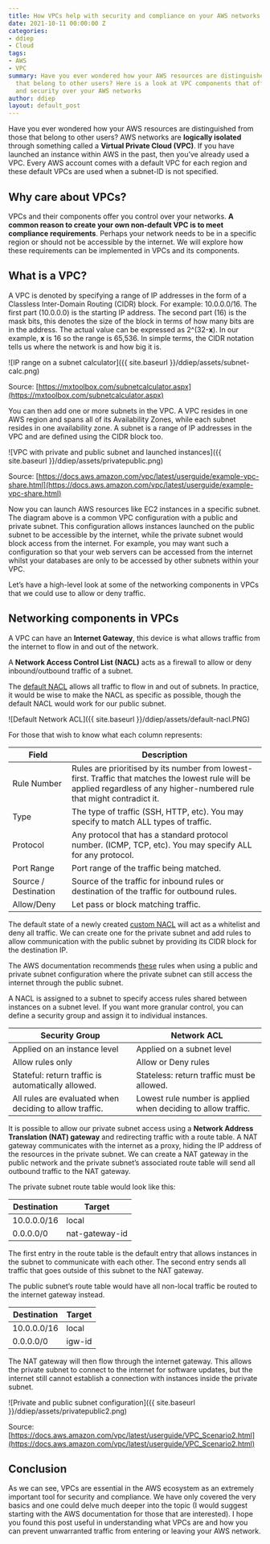 ```yaml
---
title: How VPCs help with security and compliance on your AWS networks
date: 2021-10-11 00:00:00 Z
categories:
- ddiep
- Cloud
tags:
- AWS
- VPC
summary: Have you ever wondered how your AWS resources are distinguished from those
  that belong to other users? Here is a look at VPC components that offer control
  and security over your AWS networks
author: ddiep
layout: default_post
---
```


Have you ever wondered how your AWS resources are distinguished from those that belong to other users? AWS networks are **logically isolated** through something called a **Virtual Private Cloud (VPC)**. If you have launched an instance within AWS in the past, then you’ve already used a VPC. Every AWS account comes with a default VPC for each region and these default VPCs are used when a subnet-ID is not specified.

## Why care about VPCs?

VPCs and their components offer you control over your networks. **A common reason to create your own non-default VPC is to meet compliance requirements**. Perhaps your network needs to be in a specific region or should not be accessible by the internet. We will explore how these requirements can be implemented in VPCs and its components.

## What is a VPC?

A VPC is denoted by specifying a range of IP addresses in the form of a Classless Inter-Domain Routing (CIDR) block. For example: 10.0.0.0/16.
The first part (10.0.0.0) is the starting IP address. The second part (16) is the mask bits, this denotes the size of the block in terms of how many bits are in the address. The actual value can be expressed as 2^(32-**x**). In our example, **x** is 16 so the range is 65,536.
In simple terms, the CIDR notation tells us where the network is and how big it is.

!\[IP range on a subnet calculator\]({{ site.baseurl }}/ddiep/assets/subnet-calc.png)

Source: [https://mxtoolbox.com/subnetcalculator.aspx](https://mxtoolbox.com/subnetcalculator.aspx)

You can then add one or more subnets in the VPC. A VPC resides in one AWS region and spans all of its Availability Zones, while each subnet resides in one availability zone. A subnet is a range of IP addresses in the VPC and are defined using the CIDR block too.

!\[VPC with private and public subnet and launched instances\]({{ site.baseurl }}/ddiep/assets/privatepublic.png)

Source: [https://docs.aws.amazon.com/vpc/latest/userguide/example-vpc-share.html](https://docs.aws.amazon.com/vpc/latest/userguide/example-vpc-share.html)

Now you can launch AWS resources like EC2 instances in a specific subnet. The diagram above is a common VPC configuration with a public and private subnet. This configuration allows instances launched on the public subnet to be accessible by the internet, while the private subnet would block access from the internet. For example, you may want such a configuration so that your web servers can be accessed from the internet whilst your databases are only to be accessed by other subnets within your VPC.

Let’s have a high-level look at some of the networking components in VPCs that we could use to allow or deny traffic.

## Networking components in VPCs

A VPC can have an **Internet Gateway**, this device is what allows traffic from the internet to flow in and out of the network.

A **Network Access Control List (NACL)** acts as a firewall to allow or deny inbound/outbound traffic of a subnet.

The [default NACL](https://docs.aws.amazon.com/vpc/latest/userguide/vpc-network-acls.html#default-network-acl) allows all traffic to flow in and out of subnets. In practice, it would be wise to make the NACL as specific as possible, though the default NACL would work for our public subnet.

!\[Default Network ACL\]({{ site.baseurl }}/ddiep/assets/default-nacl.PNG)

For those that wish to know what each column represents:

| Field         | Description |
| ------------- | ----------- |
| Rule Number   | Rules are prioritised by its number from lowest-first. Traffic that matches the lowest rule will be applied regardless of any higher-numbered rule that might contradict it. |
| Type          | The type of traffic (SSH, HTTP, etc). You may specify to match ALL types of traffic. |
| Protocol      | Any protocol that has a standard protocol number. (ICMP, TCP, etc). You may specify ALL for any protocol. |
| Port Range    | Port range of the traffic being matched. |
| Source / Destination | Source of the traffic for inbound rules or destination of the traffic for outbound rules. |
| Allow/Deny    | Let pass or block matching traffic. |

The default state of a newly created [custom NACL](https://docs.aws.amazon.com/vpc/latest/userguide/vpc-network-acls.html#CreateACL) will act as a whitelist and deny all traffic. We can create one for the private subnet and add rules to allow communication with the public subnet by providing its CIDR block for the destination IP.

The AWS documentation recommends [these](https://docs.aws.amazon.com/vpc/latest/userguide/VPC_Scenario2.html#nacl-rules-scenario-2) rules when using a public and private subnet configuration where the private subnet can still access the internet through the public subnet.

A NACL is assigned to a subnet to specify access rules shared between instances on a subnet level. If you want more granular control, you can define a security group and assign it to individual instances.

| Security Group | Network ACL |
| ------------- | ----------- |
| Applied on an instance level | Applied on a subnet level |
| Allow rules only | Allow or Deny rules |
| Stateful: return traffic is automatically allowed. | Stateless: return traffic must be allowed. |
| All rules are evaluated when deciding to allow traffic. | Lowest rule number is applied when deciding to allow traffic. |

It is possible to allow our private subnet access using a **Network Address Translation (NAT) gateway** and redirecting traffic with a route table. A NAT gateway communicates with the internet as a proxy, hiding the IP address of the resources in the private subnet. We can create a NAT gateway in the public network and the private subnet’s associated route table will send all outbound traffic to the NAT gateway.

The private subnet route table would look like this:

| Destination   | Target    |
| ------------- | --------- |
| 10.0.0.0/16   | local     |
| 0.0.0.0/0     | nat-gateway-id |

The first entry in the route table is the default entry that allows instances in the subnet to communicate with each other. The second entry sends all traffic that goes outside of this subnet to the NAT gateway.

The public subnet’s route table would have all non-local traffic be routed to the internet gateway instead.

| Destination   | Target    |
| ------------- | --------- |
| 10.0.0.0/16   | local     |
| 0.0.0.0/0     | igw-id |

The NAT gateway will then flow through the internet gateway. This allows the private subnet to connect to the internet for software updates, but the internet still cannot establish a connection with instances inside the private subnet.

!\[Private and public subnet configuration\]({{ site.baseurl }}/ddiep/assets/privatepublic2.png)

Source: [https://docs.aws.amazon.com/vpc/latest/userguide/VPC_Scenario2.html](https://docs.aws.amazon.com/vpc/latest/userguide/VPC_Scenario2.html)

## Conclusion

As we can see, VPCs are essential in the AWS ecosystem as an extremely important tool for security and compliance. We have only covered the very basics and one could delve much deeper into the topic (I would suggest starting with the AWS documentation for those that are interested). I hope you found this post useful in understanding what VPCs are and how you can prevent unwarranted traffic from entering or leaving your AWS network.